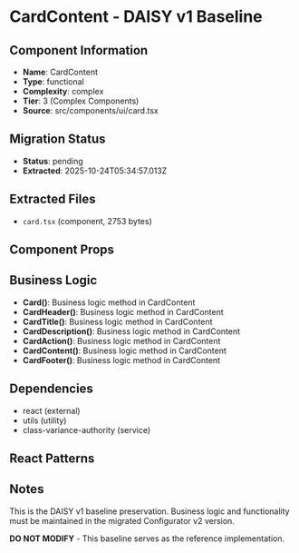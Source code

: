 # CardContent - DAISY v1 Baseline

## Component Information

- **Name**: CardContent
- **Type**: functional
- **Complexity**: complex
- **Tier**: 3 (Complex Components)
- **Source**: src/components/ui/card.tsx

## Migration Status

- **Status**: pending
- **Extracted**: 2025-10-24T05:34:57.013Z

## Extracted Files

- `card.tsx` (component, 2753 bytes)

## Component Props



## Business Logic

- **Card()**: Business logic method in CardContent
- **CardHeader()**: Business logic method in CardContent
- **CardTitle()**: Business logic method in CardContent
- **CardDescription()**: Business logic method in CardContent
- **CardAction()**: Business logic method in CardContent
- **CardContent()**: Business logic method in CardContent
- **CardFooter()**: Business logic method in CardContent

## Dependencies

- react (external)
- utils (utility)
- class-variance-authority (service)

## React Patterns



## Notes

This is the DAISY v1 baseline preservation. Business logic and functionality
must be maintained in the migrated Configurator v2 version.

**DO NOT MODIFY** - This baseline serves as the reference implementation.
